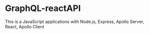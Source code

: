 # GraphQL-reactAPI
This is a JavaScript applications with Node.js, Express, Apollo Server, React, Apollo Client
